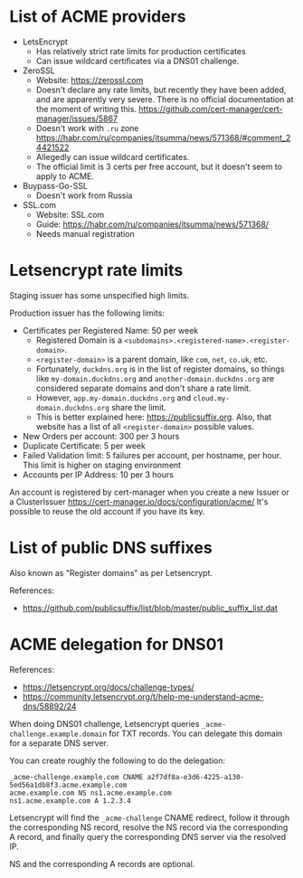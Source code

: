 
# List of ACME providers

* LetsEncrypt
  * Has relatively strict rate limits for production certificates
  * Can issue wildcard certificates via a DNS01 challenge.
* ZeroSSL
  * Website: https://zerossl.com
  * Doesn't declare any rate limits,
    but recently they have been added, and are apparently very severe.
    There is no official documentation at the moment of writing this.
    https://github.com/cert-manager/cert-manager/issues/5867
  * Doesn't work with `.ru` zone
    https://habr.com/ru/companies/itsumma/news/571368/#comment_24421522
  * Allegedly can issue wildcard certificates.
  * The official limit is 3 certs per free account, but it doesn't seem to apply to ACME.
* Buypass-Go-SSL
  * Doesn't work from Russia
* SSL.com
  * Website: SSL.com
  * Guide: https://habr.com/ru/companies/itsumma/news/571368/
  * Needs manual registration

# Letsencrypt rate limits

Staging issuer has some unspecified high limits.

Production issuer has the following limits:
- Certificates per Registered Name: 50 per week
  - Registered Domain is a `<subdomains>.<registered-name>.<register-domain>`.
  - `<register-domain>` is a parent domain, like `com`, `net`, `co.uk`, etc.
  - Fortunately, `duckdns.org` is in the list of register domains,
  so things like `my-domain.duckdns.org` and `another-domain.duckdns.org`
  are considered separate domains and don't share a rate limit.
  - However, `app.my-domain.duckdns.org` and `cloud.my-domain.duckdns.org` share the limit.
  - This is better explained here: https://publicsuffix.org.
  Also, that website has a list of all `<register-domain>` possible values.
- New Orders per account: 300 per 3 hours
- Duplicate Certificate: 5 per week
- Failed Validation limit: 5 failures per account, per hostname, per hour.
  This limit is higher on staging environment
- Accounts per IP Address: 10 per 3 hours

An account is registered by cert-manager when you create a new Issuer or a ClusterIssuer
https://cert-manager.io/docs/configuration/acme/
It's possible to reuse the old account if you have its key.

# List of public DNS suffixes

Also known as "Register domains" as per Letsencrypt.

References:
- https://github.com/publicsuffix/list/blob/master/public_suffix_list.dat

# ACME delegation for DNS01

References:
- https://letsencrypt.org/docs/challenge-types/
- https://community.letsencrypt.org/t/help-me-understand-acme-dns/58892/24

When doing DNS01 challenge, Letsencrypt queries
`_acme-challenge.example.domain` for TXT records.
You can delegate this domain for a separate DNS server.

You can create roughly the following to do the delegation:

```dns
_acme-challenge.example.com CNAME a2f7df8a-e3d6-4225-a130-5ed56a1db8f3.acme.example.com
acme.example.com NS ns1.acme.example.com
ns1.acme.example.com A 1.2.3.4
```

Letsencrypt will find the `_acme-challenge` CNAME redirect,
follow it through the corresponding NS record,
resolve the NS record via the corresponding A record,
and finally query the corresponding DNS server via the resolved IP.

NS and the corresponding A records are optional.
